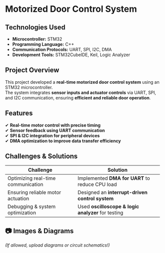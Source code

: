 # Motorized Door Control System  

## Technologies Used  
- **Microcontroller:** STM32  
- **Programming Language:** C++  
- **Communication Protocols:** UART, SPI, I2C, DMA  
- **Development Tools:** STM32CubeIDE, Keil, Logic Analyzer  

## Project Overview  
This project developed a **real-time motorized door control system** using an STM32 microcontroller.  
The system integrates **sensor inputs and actuator controls** via UART, SPI, and I2C communication, ensuring **efficient and reliable door operation**.  

## Features  
✔ **Real-time motor control with precise timing**  
✔ **Sensor feedback using UART communication**  
✔ **SPI & I2C integration for peripheral devices**  
✔ **DMA optimization to improve data transfer efficiency**  

## Challenges & Solutions  
| Challenge | Solution |
|-----------|----------|
| Optimizing real-time communication | Implemented **DMA for UART** to reduce CPU load |
| Ensuring reliable motor actuation | Designed an **interrupt-driven control system** |
| Debugging & system optimization | Used **oscilloscope & logic analyzer** for testing |


## 📷 Images & Diagrams  
*(If allowed, upload diagrams or circuit schematics!)*  

